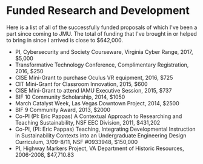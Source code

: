 # Funded Research and Development

Here is a list of all of the successfully funded proposals of which I've been a part since coming to JMU. The total of funding that I've brought in or helped to bring in since I arrived is close to $642,000.

* PI, Cybersecurity and Society Courseware, Virginia Cyber Range, 2017, $5,000
* Transformative Technology Conference, Complimentary Registration, 2016, $250
* CISE Mini-Grant to purchase Oculus VR equipment, 2016, $725
* CIT Mini-Grant for Classroom Innovation, 2015, $600
* CISE Mini-Grant to attend IAMU Executive Session, 2015, $737
* BIF 10 Community Scholarship, 2014, $1050
* March Catalyst Week, Las Vegas Downtown Project, 2014, $2500
* BIF 9 Community Award, 2013, $2000
* Co-PI (PI: Eric Pappas) A Contextual Approach to Researching and Teaching Sustainability, NSF EEC Division, 2011, $431,202
* Co-PI, (PI: Eric Pappas) Teaching, Integrating Developmental Instruction in Sustainability Contexts into an Undergraduate Engineering Design Curriculum, 3/09-8/11, NSF #0933948, $150,000
* PI, Highway Markers Project, VA Department of Historic Resources, 2006-2008, $47,710.83
